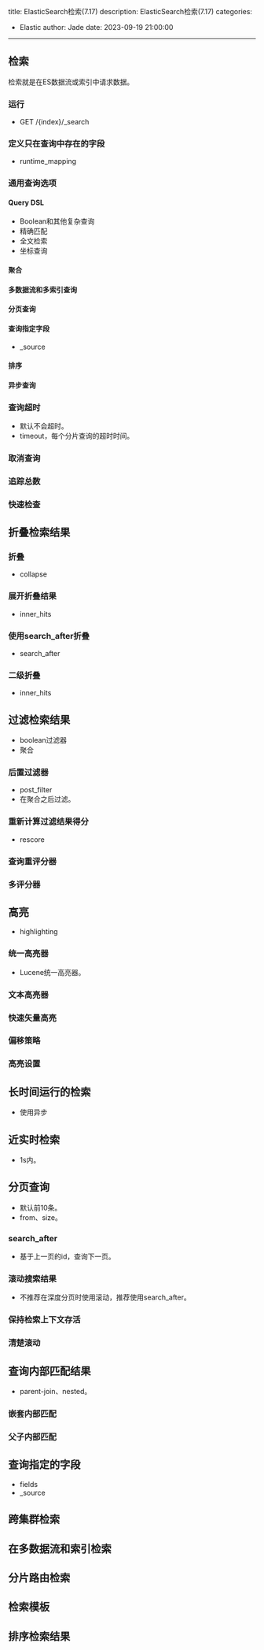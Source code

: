 title: ElasticSearch检索(7.17)
description: ElasticSearch检索(7.17)
categories:
  - Elastic
author: Jade
date: 2023-09-19 21:00:00
---

## 检索
检索就是在ES数据流或索引中请求数据。

### 运行
- GET /{index}/_search

### 定义只在查询中存在的字段
- runtime_mapping

### 通用查询选项
#### Query DSL
- Boolean和其他复杂查询
- 精确匹配
- 全文检索
- 坐标查询

#### 聚合

#### 多数据流和多索引查询

#### 分页查询

#### 查询指定字段
- _source

#### 排序

#### 异步查询

### 查询超时
- 默认不会超时。
- timeout，每个分片查询的超时时间。

### 取消查询

### 追踪总数

### 快速检查

## 折叠检索结果
### 折叠
- collapse

### 展开折叠结果
- inner_hits

### 使用search_after折叠
- search_after

### 二级折叠
- inner_hits

## 过滤检索结果
- boolean过滤器
- 聚合

### 后置过滤器
- post_filter
- 在聚合之后过滤。

### 重新计算过滤结果得分
- rescore

### 查询重评分器

### 多评分器

## 高亮
- highlighting

### 统一高亮器
- Lucene统一高亮器。

### 文本高亮器

### 快速矢量高亮

### 偏移策略

### 高亮设置

## 长时间运行的检索
- 使用异步

## 近实时检索
- 1s内。

## 分页查询
- 默认前10条。
- from、size。

### search_after
- 基于上一页的id，查询下一页。

### 滚动搜索结果
- 不推荐在深度分页时使用滚动，推荐使用search_after。

### 保持检索上下文存活

### 清楚滚动

## 查询内部匹配结果
- parent-join、nested。

### 嵌套内部匹配

### 父子内部匹配

## 查询指定的字段
- fields 
- _source 

## 跨集群检索

## 在多数据流和索引检索

## 分片路由检索

## 检索模板

## 排序检索结果


